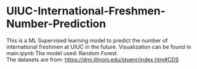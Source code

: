 # UIUC-International-Freshmen-Number-Prediction
This is a ML Supervised learning model to predict the number of international freshmen at UIUC in the future.
Visualization can be found in main.ipynb
The model used: Random Forest.  
The datasets are from: https://dmi.illinois.edu/stuenr/index.htm#CDS  
